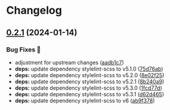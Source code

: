 # Changelog

## [0.2.1](https://github.com/hbstack/bootstrap/compare/v0.2.0...v0.2.1) (2024-01-14)


### Bug Fixes 🐞

* adjustment for upstream changes ([aadb1c7](https://github.com/hbstack/bootstrap/commit/aadb1c787003a24a03e5f95b89f6e81236c8b7f5))
* **deps:** update dependency stylelint-scss to v5.1.0 ([75d76ab](https://github.com/hbstack/bootstrap/commit/75d76abce26257332eb89616469ae0e89e3fb466))
* **deps:** update dependency stylelint-scss to v5.2.0 ([8e02f25](https://github.com/hbstack/bootstrap/commit/8e02f2579d0aee0db73be18e5683c5d35b6666e7))
* **deps:** update dependency stylelint-scss to v5.2.1 ([8b240a9](https://github.com/hbstack/bootstrap/commit/8b240a97f67c38c47f57489a27911a770ee79deb))
* **deps:** update dependency stylelint-scss to v5.3.0 ([1fcd77d](https://github.com/hbstack/bootstrap/commit/1fcd77db74d549eff2a3fb9ca9562f33b8ffb2c0))
* **deps:** update dependency stylelint-scss to v5.3.1 ([d62d465](https://github.com/hbstack/bootstrap/commit/d62d4659bbfcc513dfe6cfc0dc04f3c8217b8ace))
* **deps:** update dependency stylelint-scss to v6 ([ab9f378](https://github.com/hbstack/bootstrap/commit/ab9f378e1854227af2b7dcf2a4e9fd53a6c9b59a))
